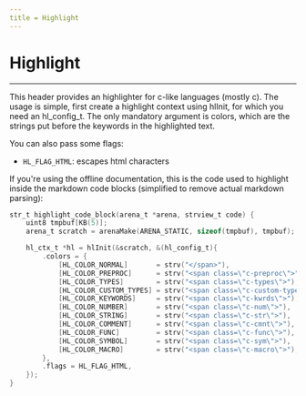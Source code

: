 ```yaml
---
title = Highlight
---
```

# Highlight
----------

This header provides an highlighter for c-like languages (mostly c).
The usage is simple, first create a highlight context using hlInit, for which you need an hl_config_t. The only mandatory argument is colors, which are the strings put before the keywords in the highlighted text.

You can also pass some flags:
* `HL_FLAG_HTML`: escapes html characters

If you're using the offline documentation, this is the code used to highlight inside the markdown code blocks (simplified to remove actual markdown parsing):

```c
str_t highlight_code_block(arena_t *arena, strview_t code) {
    uint8 tmpbuf[KB(5)];
    arena_t scratch = arenaMake(ARENA_STATIC, sizeof(tmpbuf), tmpbuf);

    hl_ctx_t *hl = hlInit(&scratch, &(hl_config_t){
        .colors = {
            [HL_COLOR_NORMAL]       = strv("</span>"),
            [HL_COLOR_PREPROC]      = strv("<span class=\"c-preproc\">"),
            [HL_COLOR_TYPES]        = strv("<span class=\"c-types\">"),
            [HL_COLOR_CUSTOM_TYPES] = strv("<span class=\"c-custom-types\">"),
            [HL_COLOR_KEYWORDS]     = strv("<span class=\"c-kwrds\">"),
            [HL_COLOR_NUMBER]       = strv("<span class=\"c-num\">"),
            [HL_COLOR_STRING]       = strv("<span class=\"c-str\">"),
            [HL_COLOR_COMMENT]      = strv("<span class=\"c-cmnt\">"),
            [HL_COLOR_FUNC]         = strv("<span class=\"c-func\">"),
            [HL_COLOR_SYMBOL]       = strv("<span class=\"c-sym\">"),
            [HL_COLOR_MACRO]        = strv("<span class=\"c-macro\">"),
        },
        .flags = HL_FLAG_HTML,
    });
}
```